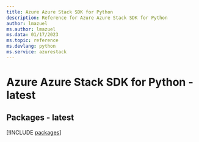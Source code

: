 ```yaml
---
title: Azure Azure Stack SDK for Python
description: Reference for Azure Azure Stack SDK for Python
author: lmazuel
ms.author: lmazuel
ms.data: 01/17/2023
ms.topic: reference
ms.devlang: python
ms.service: azurestack
---
```

# Azure Azure Stack SDK for Python - latest
## Packages - latest
[!INCLUDE [packages](azure-stack-index.md)]